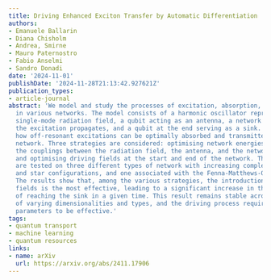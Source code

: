 ```yaml
---
title: Driving Enhanced Exciton Transfer by Automatic Differentiation
authors:
- Emanuele Ballarin
- Diana Chisholm
- Andrea, Smirne
- Mauro Paternostro
- Fabio Anselmi
- Sandro Donadi
date: '2024-11-01'
publishDate: '2024-11-28T21:13:42.927621Z'
publication_types:
- article-journal
abstract: 'We model and study the processes of excitation, absorption, and transfer
  in various networks. The model consists of a harmonic oscillator representing a
  single-mode radiation field, a qubit acting as an antenna, a network through which
  the excitation propagates, and a qubit at the end serving as a sink. We investigate
  how off-resonant excitations can be optimally absorbed and transmitted through the
  network. Three strategies are considered: optimising network energies, adjusting
  the couplings between the radiation field, the antenna, and the network, or introducing
  and optimising driving fields at the start and end of the network. These strategies
  are tested on three different types of network with increasing complexity: nearest-neighbour
  and star configurations, and one associated with the Fenna-Matthews-Olson complex.
  The results show that, among the various strategies, the introduction of driving
  fields is the most effective, leading to a significant increase in the probability
  of reaching the sink in a given time. This result remains stable across networks
  of varying dimensionalities and types, and the driving process requires only a few
  parameters to be effective.'
tags:
- quantum transport
- machine learning
- quantum resources
links:
- name: arXiv
  url: https://arxiv.org/abs/2411.17906
---
```

